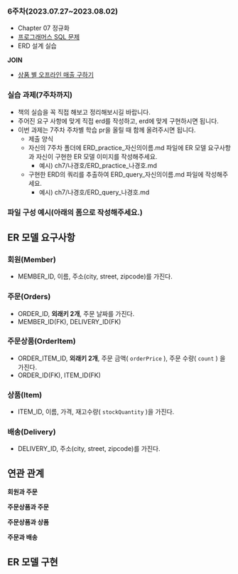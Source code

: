 ### 6주차(2023.07.27~2023.08.02)
- Chapter 07 정규화
- [프로그래머스 SQL 문제](https://school.programmers.co.kr/learn/challenges?tab=sql_practice_kit)
- ERD 설계 실습

**JOIN**
- [상품 별 오프라인 매출 구하기](https://school.programmers.co.kr/learn/courses/30/lessons/131533)


### 실습 과제(7주차까지)
- 책의 실습을 꼭 직접 해보고 정리해보시길 바랍니다.
- 주어진 요구 사항에 맞게 직접 erd를 작성하고, erd에 맞게 구현하시면 됩니다.
- 이번 과제는 7주차 주차별 학습 pr을 올릴 때 함께 올려주시면 됩니다.
  - 제출 양식
  - 자신의 7주차 폴더에 ERD_practice_자신의이름.md 파일에 ER 모델 요구사항과 자신이 구현한 ER 모델 이미지를 작성해주세요.
    - 예시) ch7/나경호/ERD_practice_나경호.md  
  - 구현한 ERD의 쿼리를 추출하여 ERD_query_자신의이름.md 파일에 작성해주세요.
    - 예시) ch7/나경호/ERD_query_나경호.md  

### 파일 구성 예시(아래의 폼으로 작성해주세요.)

## ER 모델 요구사항

### 회원(Member)

- MEMBER_ID, 이름, 주소(city, street, zipcode)를 가진다.

### 주문(Orders)

- ORDER_ID, **외래키 2개**, 주문 날짜를 가진다.
- MEMBER_ID(FK), DELIVERY_ID(FK)

### 주문상품(OrderItem)

- ORDER_ITEM_ID, **외래키 2개**, 주문 금액( `orderPrice` ), 주문 수량( `count` ) 을 가진다.
- ORDER_ID(FK), ITEM_ID(FK)

### 상품(Item)

- ITEM_ID, 이름, 가격, 재고수량( `stockQuantity` )을 가진다.

### 배송(Delivery)

- DELIVERY_ID, 주소(city, street, zipcode)를 가진다.

## 연관 관계

**회원과 주문**

**주문상품과 주문**

**주문상품과 상품**

**주문과 배송**


## ER 모델 구현

<!-- 이곳에 본인이 구현한 ER의 이미지를 첨부해주세요 -->

## 
```
